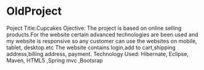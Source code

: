 # OldProject

Poject Title:Cupcakes
Ojective: The project is based on online selling products.For the website certain advanced technologies are been used and my website is 
responsive so any customer can use the websites on mobile, tablet, desktop.etc The website contains login,add to cart,shipping address,billing address,
payment.
Technology Used: Hibernate, Eclipse,  Maven, HTML5 ,Spring mvc ,Bootsrap
     
